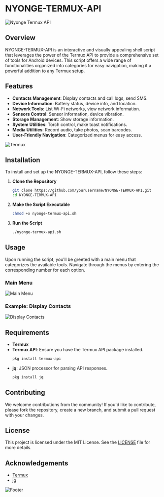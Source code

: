  # NYONGE-TERMUX-API

![Nyonge Termux API](https://example.com/nyonge-termux-api-banner.jpg)

## Overview
NYONGE-TERMUX-API is an interactive and visually appealing shell script that leverages the power of the Termux API to provide a comprehensive set of tools for Android devices. This script offers a wide range of functionalities organized into categories for easy navigation, making it a powerful addition to any Termux setup.

## Features
- **Contacts Management**: Display contacts and call logs, send SMS.
- **Device Information**: Battery status, device info, and location.
- **Network Tools**: List Wi-Fi networks, view network information.
- **Sensors Control**: Sensor information, device vibration.
- **Storage Management**: Show storage information.
- **System Utilities**: Torch control, make toast notifications.
- **Media Utilities**: Record audio, take photos, scan barcodes.
- **User-Friendly Navigation**: Categorized menus for easy access.

![Termux](https://example.com/termux.jpg)

## Installation
To install and set up the NYONGE-TERMUX-API, follow these steps:

1. **Clone the Repository**
    ```bash
    git clone https://github.com/yourusername/NYONGE-TERMUX-API.git
    cd NYONGE-TERMUX-API
    ```

2. **Make the Script Executable**
    ```bash
    chmod +x nyonge-termux-api.sh
    ```

3. **Run the Script**
    ```bash
    ./nyonge-termux-api.sh
    ```

## Usage
Upon running the script, you'll be greeted with a main menu that categorizes the available tools. Navigate through the menus by entering the corresponding number for each option.

### Main Menu
![Main Menu](https://example.com/main-menu.jpg)

### Example: Display Contacts
![Display Contacts](https://example.com/display-contacts.jpg)

## Requirements
- **Termux**
- **Termux API**: Ensure you have the Termux API package installed.
    ```bash
    pkg install termux-api
    ```
- **jq**: JSON processor for parsing API responses.
    ```bash
    pkg install jq
    ```

## Contributing
We welcome contributions from the community! If you'd like to contribute, please fork the repository, create a new branch, and submit a pull request with your changes.

## License
This project is licensed under the MIT License. See the [LICENSE](LICENSE) file for more details.

## Acknowledgements
- [Termux](https://termux.com/)
- [jq](https://stedolan.github.io/jq/)

![Footer](https://example.com/footer.jpg)
